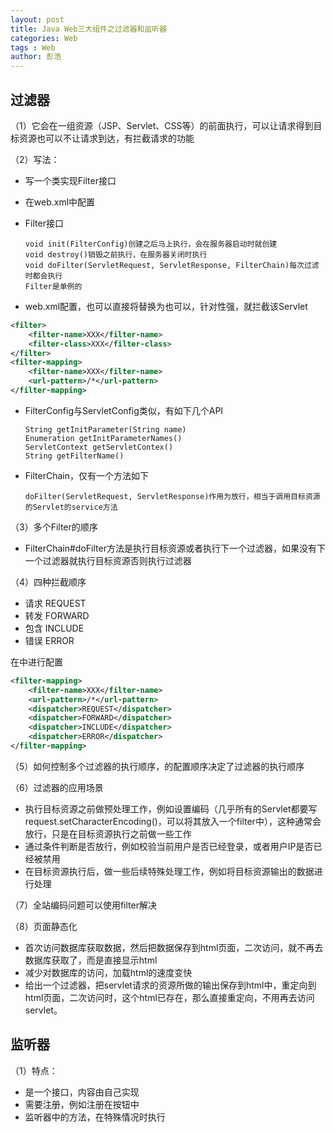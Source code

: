 ```yaml
---
layout: post
title: Java Web三大组件之过滤器和监听器
categories: Web
tags : Web
author: 彭浩
---
```


## 过滤器

（1）它会在一组资源（JSP、Servlet、CSS等）的前面执行，可以让请求得到目标资源也可以不让请求到达，有拦截请求的功能

（2）写法：

* 写一个类实现Filter接口
* 在web.xml中配置
* Filter接口

      void init(FilterConfig)创建之后马上执行，会在服务器启动时就创建
      void destroy()销毁之前执行，在服务器关闭时执行
      void doFilter(ServletRequest, ServletResponse, FilterChain)每次过滤时都会执行
      Filter是单例的

* web.xml配置，也可以直接将<url-pattern>替换为<servlet-name>也可以，针对性强，就拦截该Servlet                                                                                                                                                                                                                                                                                                                                                                                                                                                                                                                                                                                                                                                                                                                                                                                                                                                                                                                                                                                                                                                                        
```xml
<filter>
    <filter-name>XXX</filter-name>
    <filter-class>XXX</filter-class>
</filter>
<filter-mapping>
    <filter-name>XXX</filter-name>
    <url-pattern>/*</url-pattern>
</filter-mapping>
```

* FilterConfig与ServletConfig类似，有如下几个API

      String getInitParameter(String name)
      Enumeration getInitParameterNames()
      ServletContext getServletContex()
      String getFilterName()

* FilterChain，仅有一个方法如下

      doFilter(ServletRequest, ServletResponse)作用为放行，相当于调用目标资源的Servlet的service方法

（3）多个Filter的顺序

* FilterChain#doFilter方法是执行目标资源或者执行下一个过滤器，如果没有下一个过滤器就执行目标资源否则执行过滤器

（4）四种拦截顺序

* 请求 REQUEST
* 转发 FORWARD
* 包含 INCLUDE
* 错误 ERROR

在<filter-mapping>中进行配置
```xml
<filter-mapping>
    <filter-name>XXX</filter-name>
    <url-pattern>/*</url-pattern>
    <dispatcher>REQUEST</dispatcher>
    <dispatcher>FORWARD</dispatcher>
    <dispatcher>INCLUDE</dispatcher>
    <dispatcher>ERROR</dispatcher>
</filter-mapping>
```

（5）如何控制多个过滤器的执行顺序，<filter-mapping>的配置顺序决定了过滤器的执行顺序

（6）过滤器的应用场景

* 执行目标资源之前做预处理工作，例如设置编码（几乎所有的Servlet都要写request.setCharacterEncoding()，可以将其放入一个filter中），这种通常会放行，只是在目标资源执行之前做一些工作
* 通过条件判断是否放行，例如校验当前用户是否已经登录，或者用户IP是否已经被禁用
* 在目标资源执行后，做一些后续特殊处理工作，例如将目标资源输出的数据进行处理

（7）全站编码问题可以使用filter解决

（8）页面静态化

* 首次访问数据库获取数据，然后把数据保存到html页面，二次访问，就不再去数据库获取了，而是直接显示html
* 减少对数据库的访问，加载html的速度变快
* 给出一个过滤器，把servlet请求的资源所做的输出保存到html中，重定向到html页面，二次访问时，这个html已存在，那么直接重定向，不用再去访问servlet。


## 监听器

（1）特点：

* 是一个接口，内容由自己实现
* 需要注册，例如注册在按钮中
* 监听器中的方法，在特殊情况时执行